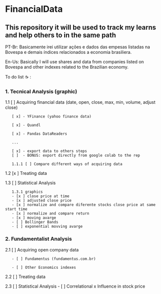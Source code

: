 # FinancialData
## This repository it will be used to track my learns and help others to in the same path

PT-Br: Basicamente irei utilizar ações e dados das empesas listadas na Bovespa e demais índices relacionados a economia brasiliera.

En-Us: Basically I will use shares and data from companies listed on Bovespa and other indexes related to the Brazilian economy.


To do list :coffee: :

### 1. Tecnical Analysis (graphic) 
1.1 [ ] Acquiring financial data (date, open, close, max, min, volume, adjust close)

       [ x] - YFinance (yahoo finance data)

       [ x] - Quandl

       [ x] - Pandas DataReaders

       ...

       [ x] - export data to others steps
       [ ]  - BONUS: export directly from google colab to the rep

       1.1.1 [ ] Compare different ways of acquiring data 

 
1.2 [x ] Treating data 
 
1.3 [ ] Statistical Analysis 
 
       1.3.1 graphics
       - [x ] close price at time
       - [x ] adjusted close price
       - [x ] normalize and compare diferente stocks close price at same start time
       - [x ] normalize and compare return
       - [x ] moving avarge
       - [ ] Bollinger Bands
       - [ ] exponential movving avarge
      
      
### 2. Fundamentalist Analysis 
2.1 [ ] Acquiring open company data 

       - [ ] Fundamentus (fundamentus.com.br)

       - [ ] Other Economics indexes

2.2 [ ] Treating data 

2.3 [ ] Statistical Analysis
       - [ ] Correlational x Influence in stock price
